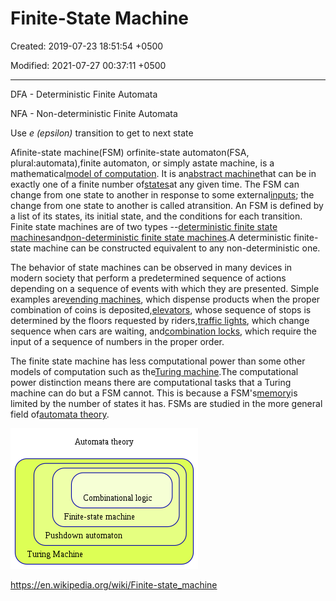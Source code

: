 # Finite-State Machine

Created: 2019-07-23 18:51:54 +0500

Modified: 2021-07-27 00:37:11 +0500

---

DFA - Deterministic Finite Automata

NFA - Non-deterministic Finite Automata

Use *e (epsilon)* transition to get to next state

Afinite-state machine(FSM) orfinite-state automaton(FSA, plural:automata),finite automaton, or simply astate machine, is a mathematical[model of computation](https://en.wikipedia.org/wiki/Model_of_computation). It is an[abstract machine](https://en.wikipedia.org/wiki/Abstract_machine)that can be in exactly one of a finite number of[states](https://en.wikipedia.org/wiki/State_(computer_science))at any given time. The FSM can change from one state to another in response to some external[inputs](https://en.wikipedia.org/wiki/Input_(computer_science)); the change from one state to another is called atransition. An FSM is defined by a list of its states, its initial state, and the conditions for each transition. Finite state machines are of two types --[deterministic finite state machines](https://en.wikipedia.org/wiki/Deterministic_finite_automaton)and[non-deterministic finite state machines](https://en.wikipedia.org/wiki/Nondeterministic_finite_automaton).A deterministic finite-state machine can be constructed equivalent to any non-deterministic one.

The behavior of state machines can be observed in many devices in modern society that perform a predetermined sequence of actions depending on a sequence of events with which they are presented. Simple examples are[vending machines](https://en.wikipedia.org/wiki/Vending_machine), which dispense products when the proper combination of coins is deposited,[elevators](https://en.wikipedia.org/wiki/Elevator), whose sequence of stops is determined by the floors requested by riders,[traffic lights](https://en.wikipedia.org/wiki/Traffic_light), which change sequence when cars are waiting, and[combination locks](https://en.wikipedia.org/wiki/Combination_lock), which require the input of a sequence of numbers in the proper order.

The finite state machine has less computational power than some other models of computation such as the[Turing machine](https://en.wikipedia.org/wiki/Turing_machine).The computational power distinction means there are computational tasks that a Turing machine can do but a FSM cannot. This is because a FSM's[memory](https://en.wikipedia.org/wiki/Computer_memory)is limited by the number of states it has. FSMs are studied in the more general field of[automata theory](https://en.wikipedia.org/wiki/Automata_theory).

![](media/Finite-State-Machine-image1.png)

<https://en.wikipedia.org/wiki/Finite-state_machine>
